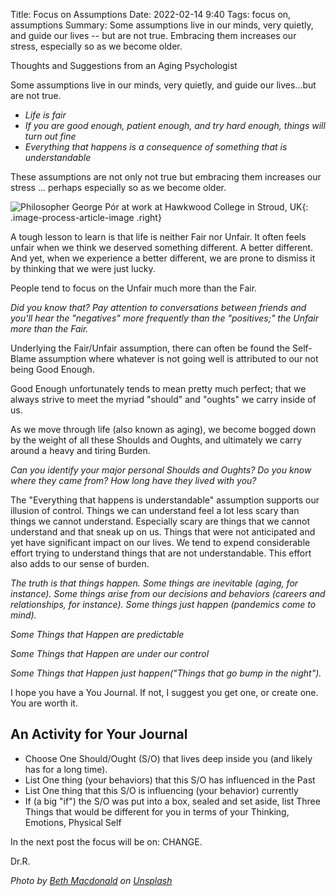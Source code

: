 Title: Focus on Assumptions
Date: 2022-02-14 9:40
Tags: focus on, assumptions
Summary: Some assumptions live in our minds, very quietly, and guide our lives -- but are not true. Embracing them increases our stress, especially so as we become older.

Thoughts and Suggestions from an Aging Psychologist

Some assumptions live in our minds, very quietly, and guide our lives...but are not true.

* *Life is fair*
* *If you are good enough, patient enough, and try hard enough, things will turn out fine*
* *Everything that happens is a consequence of something that is understandable*

These assumptions are not only not true but embracing them increases our stress ... perhaps especially so as we become older.

![Philosopher George Pór at work at Hawkwood College in Stroud, UK]({static}/images/beth-macdonald-V2edkaIdMP4-unsplash.jpg){: .image-process-article-image .right}

A tough lesson to learn is that life is neither Fair nor Unfair. It often feels unfair when we think we deserved something different. A better different. And yet, when we experience a better different, we are prone to dismiss it by thinking that we were just lucky.

People tend to focus on the Unfair much more than the Fair.

*Did you know that? Pay attention to conversations between friends and you'll hear the "negatives" more frequently than the "positives;" the Unfair more than the Fair.*

Underlying the Fair/Unfair assumption, there can often be found the Self-Blame assumption where whatever is not going well is attributed to our not being Good Enough.

Good Enough unfortunately tends to mean pretty much perfect; that we always strive to meet the myriad "should" and "oughts" we carry inside of us.

As we move through life (also known as aging), we become bogged down by the weight of all these Shoulds and Oughts, and ultimately we carry around a heavy and tiring Burden.

*Can you identify your major personal Shoulds and Oughts? Do you know where they came from? How long have they lived with you?*

The "Everything that happens is understandable" assumption supports our illusion of control. Things we can understand feel a lot less scary than things we cannot understand. Especially scary are things that we cannot understand and that sneak up on us. Things that were not anticipated and yet have significant impact on our lives. We tend to expend considerable
effort trying to understand things that are not understandable. This effort also adds to our sense of burden.

*The truth is that things happen. Some things are inevitable (aging, for instance). Some things arise from our decisions and behaviors (careers and relationships, for instance). Some things just happen (pandemics come to mind).*

*Some Things that Happen are predictable*

*Some Things that Happen are under our control*

*Some Things that Happen just happen("Things that go bump in the
night").*

I hope you have a You Journal. If not, I suggest you get one, or create one. You are worth it.

## An Activity for Your Journal

* Choose One Should/Ought (S/O) that lives deep inside you (and likely has for a long time).
* List One thing (your behaviors) that this S/O has influenced in the Past
* List One thing that this S/O is influencing (your behavior) currently
* If (a big "if") the S/O was put into a box, sealed and set aside, list Three Things that would be different for you in terms of your Thinking, Emotions, Physical Self

In the next post the focus will be on: CHANGE.

Dr.R.

_Photo by [Beth Macdonald](https://unsplash.com/@elsbethcat) on [Unsplash](https://unsplash.com/)_
